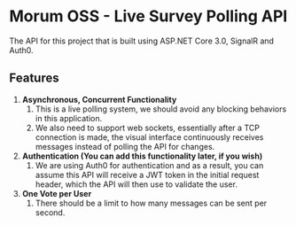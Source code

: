 # Morum OSS - Live Survey Polling API

The API for this project that is built using ASP.NET Core 3.0, SignalR and Auth0.

## Features

1.	**Asynchronous, Concurrent Functionality**
    1.	This is a live polling system, we should avoid any blocking behaviors in this application.
    2.	We also need to support web sockets, essentially after a TCP connection is made, the visual interface continuously receives messages instead of polling the API for changes.
2.	**Authentication (You can add this functionality later, if you wish)**
    1.	We are using Auth0 for authentication and as a result, you can assume this API will receive a JWT token in the initial request header, which the API will then use to validate the user.
3.	**One Vote per User**
    1.	There should be a limit to how many messages can be sent per second.